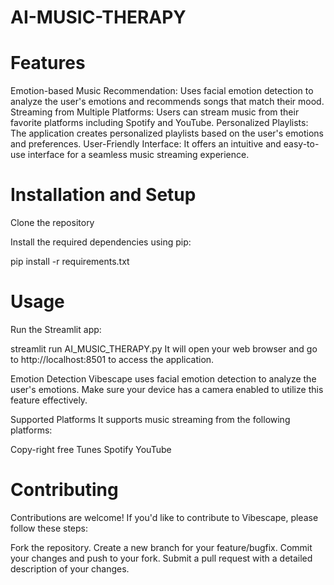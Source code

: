 # AI-MUSIC-THERAPY
# Features
Emotion-based Music Recommendation: Uses facial emotion detection to analyze the user's emotions and recommends songs that match their mood.
Streaming from Multiple Platforms: Users can stream music from their favorite platforms including Spotify and YouTube.
Personalized Playlists: The application creates personalized playlists based on the user's emotions and preferences.
User-Friendly Interface: It offers an intuitive and easy-to-use interface for a seamless music streaming experience.

# Installation and Setup

Clone the repository

Install the required dependencies using pip:

pip install -r requirements.txt

# Usage
Run the Streamlit app:

streamlit run AI_MUSIC_THERAPY.py
It will open your web browser and go to http://localhost:8501 to access the application.

Emotion Detection
Vibescape uses facial emotion detection to analyze the user's emotions. Make sure your device has a camera enabled to utilize this feature effectively.

Supported Platforms
It supports music streaming from the following platforms:

Copy-right free Tunes
Spotify
YouTube

# Contributing
Contributions are welcome! If you'd like to contribute to Vibescape, please follow these steps:

Fork the repository.
Create a new branch for your feature/bugfix.
Commit your changes and push to your fork.
Submit a pull request with a detailed description of your changes.
